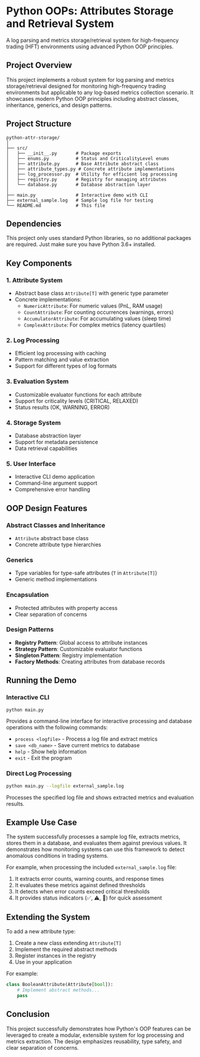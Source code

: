 # Python OOPs: Attributes Storage and Retrieval System

A log parsing and metrics storage/retrieval system for high-frequency trading (HFT) environments using advanced Python OOP principles.

## Project Overview

This project implements a robust system for log parsing and metrics storage/retrieval designed for monitoring high-frequency trading environments but applicable to any log-based metrics collection scenario. It showcases modern Python OOP principles including abstract classes, inheritance, generics, and design patterns.

## Project Structure

```
python-attr-storage/
│
├── src/
│   ├── __init__.py       # Package exports
│   ├── enums.py          # Status and CriticalityLevel enums
│   ├── attribute.py      # Base Attribute abstract class
│   ├── attribute_types.py # Concrete attribute implementations
│   ├── log_processor.py  # Utility for efficient log processing
│   ├── registry.py       # Registry for managing attributes
│   └── database.py       # Database abstraction layer
│
├── main.py               # Interactive demo with CLI
├── external_sample.log   # Sample log file for testing
└── README.md             # This file
```

## Dependencies

This project only uses standard Python libraries, so no additional packages are required. Just make sure you have Python 3.6+ installed.

## Key Components

### 1. Attribute System
- Abstract base class `Attribute[T]` with generic type parameter
- Concrete implementations:
  - `NumericAttribute`: For numeric values (PnL, RAM usage)
  - `CountAttribute`: For counting occurrences (warnings, errors)
  - `AccumulatorAttribute`: For accumulating values (sleep time)
  - `ComplexAttribute`: For complex metrics (latency quartiles)

### 2. Log Processing
- Efficient log processing with caching
- Pattern matching and value extraction
- Support for different types of log formats

### 3. Evaluation System
- Customizable evaluator functions for each attribute
- Support for criticality levels (CRITICAL, RELAXED)
- Status results (OK, WARNING, ERROR)

### 4. Storage System
- Database abstraction layer
- Support for metadata persistence
- Data retrieval capabilities

### 5. User Interface
- Interactive CLI demo application
- Command-line argument support
- Comprehensive error handling

## OOP Design Features

### Abstract Classes and Inheritance
- `Attribute` abstract base class
- Concrete attribute type hierarchies

### Generics
- Type variables for type-safe attributes (`T` in `Attribute[T]`)
- Generic method implementations

### Encapsulation
- Protected attributes with property access
- Clear separation of concerns

### Design Patterns
- **Registry Pattern**: Global access to attribute instances
- **Strategy Pattern**: Customizable evaluator functions
- **Singleton Pattern**: Registry implementation
- **Factory Methods**: Creating attributes from database records

## Running the Demo

### Interactive CLI
```bash
python main.py
```
Provides a command-line interface for interactive processing and database operations with the following commands:
- `process <logfile>` - Process a log file and extract metrics
- `save <db_name>` - Save current metrics to database
- `help` - Show help information
- `exit` - Exit the program

### Direct Log Processing
```bash
python main.py --logfile external_sample.log
```
Processes the specified log file and shows extracted metrics and evaluation results.

## Example Use Case

The system successfully processes a sample log file, extracts metrics, stores them in a database, and evaluates them against previous values. It demonstrates how monitoring systems can use this framework to detect anomalous conditions in trading systems.

For example, when processing the included `external_sample.log` file:
1. It extracts error counts, warning counts, and response times
2. It evaluates these metrics against defined thresholds
3. It detects when error counts exceed critical thresholds
4. It provides status indicators (✅, ⚠️, 🚨) for quick assessment

## Extending the System

To add a new attribute type:

1. Create a new class extending `Attribute[T]`
2. Implement the required abstract methods
3. Register instances in the registry
4. Use in your application

For example:

```python
class BooleanAttribute(Attribute[bool]):
    # Implement abstract methods...
    pass
```

## Conclusion

This project successfully demonstrates how Python's OOP features can be leveraged to create a modular, extensible system for log processing and metrics extraction. The design emphasizes reusability, type safety, and clear separation of concerns.
